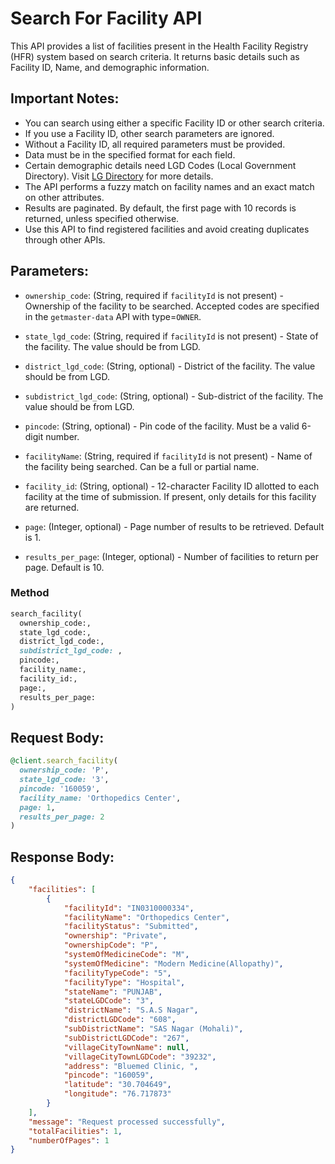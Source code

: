 # Search For Facility API

This API provides a list of facilities present in the Health Facility Registry (HFR) system based on search criteria. It returns basic details such as Facility ID, Name, and demographic information.

## Important Notes:
- You can search using either a specific Facility ID or other search criteria.
- If you use a Facility ID, other search parameters are ignored.
- Without a Facility ID, all required parameters must be provided.
- Data must be in the specified format for each field.
- Certain demographic details need LGD Codes (Local Government Directory). Visit [LG Directory](https://lgdirectory.gov.in/) for more details.
- The API performs a fuzzy match on facility names and an exact match on other attributes.
- Results are paginated. By default, the first page with 10 records is returned, unless specified otherwise.
- Use this API to find registered facilities and avoid creating duplicates through other APIs.

## Parameters:

- `ownership_code`: (String, required if `facilityId` is not present) - Ownership of the facility to be searched. Accepted codes are specified in the `getmaster-data` API with type=`OWNER`.

- `state_lgd_code`: (String, required if `facilityId` is not present) - State of the facility. The value should be from LGD.

- `district_lgd_code`: (String, optional) - District of the facility. The value should be from LGD.

- `subdistrict_lgd_code`: (String, optional) - Sub-district of the facility. The value should be from LGD.

- `pincode`: (String, optional) - Pin code of the facility. Must be a valid 6-digit number.

- `facilityName`: (String, required if `facilityId` is not present) - Name of the facility being searched. Can be a full or partial name.

- `facility_id`: (String, optional) - 12-character Facility ID allotted to each facility at the time of submission. If present, only details for this facility are returned.

- `page`: (Integer, optional) - Page number of results to be retrieved. Default is 1.

- `results_per_page`: (Integer, optional) - Number of facilities to return per page. Default is 10.


### Method
```ruby
search_facility(
  ownership_code:,
  state_lgd_code:,
  district_lgd_code:,
  subdistrict_lgd_code: ,
  pincode:,
  facility_name:,
  facility_id:,
  page:,
  results_per_page:
)
```


## Request Body:

```ruby
@client.search_facility(
  ownership_code: 'P',
  state_lgd_code: '3',
  pincode: '160059',
  facility_name: 'Orthopedics Center',
  page: 1,
  results_per_page: 2
)
```

## Response Body:
```json
{
    "facilities": [
        {
            "facilityId": "IN0310000334",
            "facilityName": "Orthopedics Center",
            "facilityStatus": "Submitted",
            "ownership": "Private",
            "ownershipCode": "P",
            "systemOfMedicineCode": "M",
            "systemOfMedicine": "Modern Medicine(Allopathy)",
            "facilityTypeCode": "5",
            "facilityType": "Hospital",
            "stateName": "PUNJAB",
            "stateLGDCode": "3",
            "districtName": "S.A.S Nagar",
            "districtLGDCode": "608",
            "subDistrictName": "SAS Nagar (Mohali)",
            "subDistrictLGDCode": "267",
            "villageCityTownName": null,
            "villageCityTownLGDCode": "39232",
            "address": "Bluemed Clinic, ",
            "pincode": "160059",
            "latitude": "30.704649",
            "longitude": "76.717873"
        }
    ],
    "message": "Request processed successfully",
    "totalFacilities": 1,
    "numberOfPages": 1
}
```